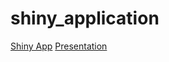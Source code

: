 # shiny_application
[Shiny App](https://juanaam1990.shinyapps.io/shiny_app_assignment/)
[Presentation](https://juanaam.github.io/shiny_application/)
